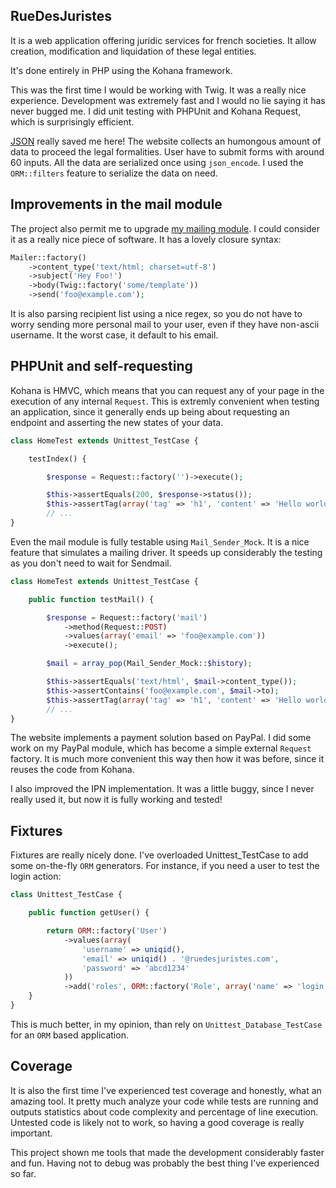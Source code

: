 ## RueDesJuristes

It is a web application offering juridic services for french societies. It allow creation, modification and liquidation of these legal entities.

It's done entirely in PHP using the Kohana framework.

This was the first time I would be working with Twig. It was a really nice experience. Development was extremely fast and I would no lie saying it has never bugged me. I did unit testing with PHPUnit and Kohana Request, which is surprisingly efficient.

[JSON](http://json.org) really saved me here! The website collects an humongous amount of data to proceed the legal formalities. User have to submit forms with around 60 inputs. All the data are serialized once using ```json_encode```. I used the ```ORM::filters``` feature to serialize the data on need.

## Improvements in the mail module

The project also permit me to upgrade [my mailing module](https://github.com/Hete/kohana-mail). I could consider it as a really nice piece of software. It has a lovely closure syntax:

```php
Mailer::factory()
    ->content_type('text/html; charset=utf-8')
    ->subject('Hey Foo!')
    ->body(Twig::factory('some/template'))
    ->send('foo@example.com');
```

It is also parsing recipient list using a nice regex, so you do not have to worry sending more personal mail to your user, even if they have non-ascii username. It the worst case, it default to his email.

## PHPUnit and self-requesting

Kohana is HMVC, which means that you can request any of your page in the execution of any internal ```Request```. This is extremly convenient when testing an application, since it generally ends up being about requesting an endpoint and asserting the new states of your data.

```php
class HomeTest extends Unittest_TestCase {

    testIndex() {

        $response = Request::factory('')->execute();

        $this->assertEquals(200, $response->status());
        $this->assertTag(array('tag' => 'h1', 'content' => 'Hello world!'), $response->body());
        // ...
}
```

Even the mail module is fully testable using ```Mail_Sender_Mock```. It is a nice feature that simulates a mailing driver. It speeds up considerably the testing as you don't need to wait for Sendmail.

```php
class HomeTest extends Unittest_TestCase {

    public function testMail() {

        $response = Request::factory('mail')
            ->method(Request::POST)
            ->values(array('email' => 'foo@example.com'))
            ->execute();

        $mail = array_pop(Mail_Sender_Mock::$history);

        $this->assertEquals('text/html', $mail->content_type());
        $this->assertContains('foo@example.com', $mail->to);
        $this->assertTag(array('tag' => 'h1', 'content' => 'Hello world!'), $mail->body());
        // ...
}
```

The website implements a payment solution based on PayPal. I did some work on my PayPal module, which has become a simple external ```Request``` factory. It is much more convenient this way then how it was before, since it reuses the code from Kohana.

I also improved the IPN implementation. It was a little buggy, since I never really used it, but now it is fully working and tested!

## Fixtures

Fixtures are really nicely done. I've overloaded Unittest_TestCase to add some on-the-fly ```ORM``` generators. For instance, if you need a user to test the login action:

```php
class Unittest_TestCase {

    public function getUser() {

        return ORM::factory('User')
            ->values(array(
                'username' => uniqid(),
                'email' => uniqid() . '@ruedesjuristes.com',
                'password' => 'abcd1234'
            ))
            ->add('roles', ORM::factory('Role', array('name' => 'login')));
    }
}
```

This is much better, in my opinion, than rely on ```Unittest_Database_TestCase``` for an ```ORM``` based application.

## Coverage

It is also the first time I've experienced test coverage and honestly, what an amazing tool. It pretty much analyze your code while tests are running and outputs statistics about code complexity and percentage of line execution. Untested code is likely not to work, so having a good coverage is really important.

This project shown me tools that made the development considerably faster and fun. Having not to debug was probably the best thing I've experienced so far.
